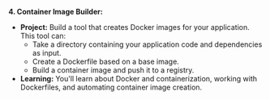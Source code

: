 **4. Container Image Builder:**

* **Project:** Build a tool that creates Docker images for your application. This tool can:
    * Take a directory containing your application code and dependencies as input.
    * Create a Dockerfile based on a base image.
    * Build a container image and push it to a registry.
* **Learning:**  You'll learn about Docker and containerization, working with Dockerfiles, and automating container image creation.